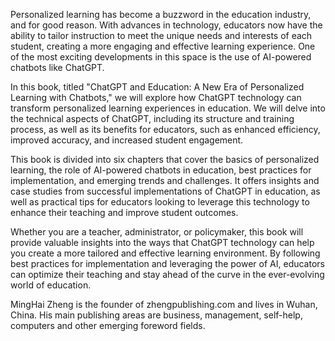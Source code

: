 
Personalized learning has become a buzzword in the education industry, and for good reason. With advances in technology, educators now have the ability to tailor instruction to meet the unique needs and interests of each student, creating a more engaging and effective learning experience. One of the most exciting developments in this space is the use of AI-powered chatbots like ChatGPT.

In this book, titled "ChatGPT and Education: A New Era of Personalized Learning with Chatbots," we will explore how ChatGPT technology can transform personalized learning experiences in education. We will delve into the technical aspects of ChatGPT, including its structure and training process, as well as its benefits for educators, such as enhanced efficiency, improved accuracy, and increased student engagement.

This book is divided into six chapters that cover the basics of personalized learning, the role of AI-powered chatbots in education, best practices for implementation, and emerging trends and challenges. It offers insights and case studies from successful implementations of ChatGPT in education, as well as practical tips for educators looking to leverage this technology to enhance their teaching and improve student outcomes.

Whether you are a teacher, administrator, or policymaker, this book will provide valuable insights into the ways that ChatGPT technology can help you create a more tailored and effective learning environment. By following best practices for implementation and leveraging the power of AI, educators can optimize their teaching and stay ahead of the curve in the ever-evolving world of education.

MingHai Zheng is the founder of zhengpublishing.com and lives in Wuhan, China. His main publishing areas are business, management, self-help, computers and other emerging foreword fields.
